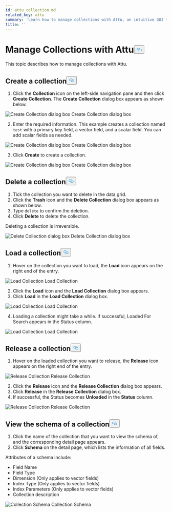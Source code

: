 ```yaml
---
id: attu_collection.md
related_key: attu
summary: 'Learn how to manage collections with Attu, an intuitive GUI tool for Milvus.'
title: ''
---
```

<h1 id="Manage-Collections-with-Attu" class="common-anchor-header">Manage Collections with Attu<button data-href="#Manage-Collections-with-Attu" class="anchor-icon" translate="no">
      <svg translate="no"
        aria-hidden="true"
        focusable="false"
        height="20"
        version="1.1"
        viewBox="0 0 16 16"
        width="16"
      >
        <path
          fill="#0092E4"
          fill-rule="evenodd"
          d="M4 9h1v1H4c-1.5 0-3-1.69-3-3.5S2.55 3 4 3h4c1.45 0 3 1.69 3 3.5 0 1.41-.91 2.72-2 3.25V8.59c.58-.45 1-1.27 1-2.09C10 5.22 8.98 4 8 4H4c-.98 0-2 1.22-2 2.5S3 9 4 9zm9-3h-1v1h1c1 0 2 1.22 2 2.5S13.98 12 13 12H9c-.98 0-2-1.22-2-2.5 0-.83.42-1.64 1-2.09V6.25c-1.09.53-2 1.84-2 3.25C6 11.31 7.55 13 9 13h4c1.45 0 3-1.69 3-3.5S14.5 6 13 6z"
        ></path>
      </svg>
    </button></h1><p>This topic describes how to manage collections with Attu.</p>
<h2 id="Create-a-collection" class="common-anchor-header">Create a collection<button data-href="#Create-a-collection" class="anchor-icon" translate="no">
      <svg translate="no"
        aria-hidden="true"
        focusable="false"
        height="20"
        version="1.1"
        viewBox="0 0 16 16"
        width="16"
      >
        <path
          fill="#0092E4"
          fill-rule="evenodd"
          d="M4 9h1v1H4c-1.5 0-3-1.69-3-3.5S2.55 3 4 3h4c1.45 0 3 1.69 3 3.5 0 1.41-.91 2.72-2 3.25V8.59c.58-.45 1-1.27 1-2.09C10 5.22 8.98 4 8 4H4c-.98 0-2 1.22-2 2.5S3 9 4 9zm9-3h-1v1h1c1 0 2 1.22 2 2.5S13.98 12 13 12H9c-.98 0-2-1.22-2-2.5 0-.83.42-1.64 1-2.09V6.25c-1.09.53-2 1.84-2 3.25C6 11.31 7.55 13 9 13h4c1.45 0 3-1.69 3-3.5S14.5 6 13 6z"
        ></path>
      </svg>
    </button></h2><ol>
<li>Click the <strong>Collection</strong> icon on the left-side navigation pane and then click <strong>Create Collection</strong>. The <strong>Create Collection</strong> dialog box appears as shown below.</li>
</ol>
<p>
  <span class="img-wrapper">
    <img translate="no" src="/docs/v2.1.x/assets/attu/create_collection_dialog_box1.png" alt="Create Collection dialog box" class="doc-image" id="create-collection-dialog-box" />
    <span>Create Collection dialog box</span>
  </span>
</p>
<ol start="2">
<li>Enter the required information. This example creates a collection named <code translate="no">test</code> with a primary key field, a vector field, and a scalar field. You can add scalar fields as needed.</li>
</ol>
<p>
  <span class="img-wrapper">
    <img translate="no" src="/docs/v2.1.x/assets/attu/create_collection_dialog_box2.png" alt="Create Collection dialog box" class="doc-image" id="create-collection-dialog-box" />
    <span>Create Collection dialog box</span>
  </span>
</p>
<ol start="3">
<li>Click <strong>Create</strong> to create a collection.</li>
</ol>
<p>
  <span class="img-wrapper">
    <img translate="no" src="/docs/v2.1.x/assets/attu/create_collection_dialog_box3.png" alt="Create Collection dialog box" class="doc-image" id="create-collection-dialog-box" />
    <span>Create Collection dialog box</span>
  </span>
</p>
<h2 id="Delete-a-collection" class="common-anchor-header">Delete a collection<button data-href="#Delete-a-collection" class="anchor-icon" translate="no">
      <svg translate="no"
        aria-hidden="true"
        focusable="false"
        height="20"
        version="1.1"
        viewBox="0 0 16 16"
        width="16"
      >
        <path
          fill="#0092E4"
          fill-rule="evenodd"
          d="M4 9h1v1H4c-1.5 0-3-1.69-3-3.5S2.55 3 4 3h4c1.45 0 3 1.69 3 3.5 0 1.41-.91 2.72-2 3.25V8.59c.58-.45 1-1.27 1-2.09C10 5.22 8.98 4 8 4H4c-.98 0-2 1.22-2 2.5S3 9 4 9zm9-3h-1v1h1c1 0 2 1.22 2 2.5S13.98 12 13 12H9c-.98 0-2-1.22-2-2.5 0-.83.42-1.64 1-2.09V6.25c-1.09.53-2 1.84-2 3.25C6 11.31 7.55 13 9 13h4c1.45 0 3-1.69 3-3.5S14.5 6 13 6z"
        ></path>
      </svg>
    </button></h2><ol>
<li>Tick the collection you want to delete in the data grid.</li>
<li>Click the <strong>Trash</strong> icon and the <strong>Delete Collection</strong> dialog box appears as shown below.</li>
<li>Type <code translate="no">delete</code> to confirm the deletion.</li>
<li>Click <strong>Delete</strong> to delete the collection.</li>
</ol>
<div class="alert caution">
Deleting a collection is irreversible.
</div>
<p>
  <span class="img-wrapper">
    <img translate="no" src="/docs/v2.1.x/assets/attu/delete_collection.png" alt="Delete Collection dialog box" class="doc-image" id="delete-collection-dialog-box" />
    <span>Delete Collection dialog box</span>
  </span>
</p>
<h2 id="Load-a-collection" class="common-anchor-header">Load a collection<button data-href="#Load-a-collection" class="anchor-icon" translate="no">
      <svg translate="no"
        aria-hidden="true"
        focusable="false"
        height="20"
        version="1.1"
        viewBox="0 0 16 16"
        width="16"
      >
        <path
          fill="#0092E4"
          fill-rule="evenodd"
          d="M4 9h1v1H4c-1.5 0-3-1.69-3-3.5S2.55 3 4 3h4c1.45 0 3 1.69 3 3.5 0 1.41-.91 2.72-2 3.25V8.59c.58-.45 1-1.27 1-2.09C10 5.22 8.98 4 8 4H4c-.98 0-2 1.22-2 2.5S3 9 4 9zm9-3h-1v1h1c1 0 2 1.22 2 2.5S13.98 12 13 12H9c-.98 0-2-1.22-2-2.5 0-.83.42-1.64 1-2.09V6.25c-1.09.53-2 1.84-2 3.25C6 11.31 7.55 13 9 13h4c1.45 0 3-1.69 3-3.5S14.5 6 13 6z"
        ></path>
      </svg>
    </button></h2><ol>
<li>Hover on the collection you want to load, the <strong>Load</strong> icon appears on the right end of the entry.</li>
</ol>
<p>
  <span class="img-wrapper">
    <img translate="no" src="/docs/v2.1.x/assets/attu/load_collection1.png" alt="Load Collection" class="doc-image" id="load-collection" />
    <span>Load Collection</span>
  </span>
</p>
<ol start="2">
<li>Click the <strong>Load</strong> icon and the <strong>Load Collection</strong> dialog box appears.</li>
<li>Click <strong>Load</strong> in the <strong>Load Collection</strong> dialog box.</li>
</ol>
<p>
  <span class="img-wrapper">
    <img translate="no" src="/docs/v2.1.x/assets/attu/load_collection2.png" alt="Load Collection" class="doc-image" id="load-collection" />
    <span>Load Collection</span>
  </span>
</p>
<ol start="4">
<li>Loading a collection might take a while. If successful, Loaded For Search appears in the Status column.</li>
</ol>
<p>
  <span class="img-wrapper">
    <img translate="no" src="/docs/v2.1.x/assets/attu/load_collection3.png" alt="Load Collection" class="doc-image" id="load-collection" />
    <span>Load Collection</span>
  </span>
</p>
<h2 id="Release-a-collection" class="common-anchor-header">Release a collection<button data-href="#Release-a-collection" class="anchor-icon" translate="no">
      <svg translate="no"
        aria-hidden="true"
        focusable="false"
        height="20"
        version="1.1"
        viewBox="0 0 16 16"
        width="16"
      >
        <path
          fill="#0092E4"
          fill-rule="evenodd"
          d="M4 9h1v1H4c-1.5 0-3-1.69-3-3.5S2.55 3 4 3h4c1.45 0 3 1.69 3 3.5 0 1.41-.91 2.72-2 3.25V8.59c.58-.45 1-1.27 1-2.09C10 5.22 8.98 4 8 4H4c-.98 0-2 1.22-2 2.5S3 9 4 9zm9-3h-1v1h1c1 0 2 1.22 2 2.5S13.98 12 13 12H9c-.98 0-2-1.22-2-2.5 0-.83.42-1.64 1-2.09V6.25c-1.09.53-2 1.84-2 3.25C6 11.31 7.55 13 9 13h4c1.45 0 3-1.69 3-3.5S14.5 6 13 6z"
        ></path>
      </svg>
    </button></h2><ol>
<li>Hover on the loaded collection you want to release, the <strong>Release</strong> icon appears on the right end of the entry.</li>
</ol>
<p>
  <span class="img-wrapper">
    <img translate="no" src="/docs/v2.1.x/assets/attu/release_collection1.png" alt="Release Collection" class="doc-image" id="release-collection" />
    <span>Release Collection</span>
  </span>
</p>
<ol start="2">
<li>Click the <strong>Release</strong> icon and the <strong>Release Collection</strong> dialog box appears.</li>
<li>Click <strong>Release</strong> in the <strong>Release Collection</strong> dialog box.</li>
<li>If successful, the Status becomes <strong>Unloaded</strong> in the <strong>Status</strong> column.</li>
</ol>
<p>
  <span class="img-wrapper">
    <img translate="no" src="/docs/v2.1.x/assets/attu/release_collection2.png" alt="Release Collection" class="doc-image" id="release-collection" />
    <span>Release Collection</span>
  </span>
</p>
<h2 id="View-the-schema-of-a-collection" class="common-anchor-header">View the schema of a collection<button data-href="#View-the-schema-of-a-collection" class="anchor-icon" translate="no">
      <svg translate="no"
        aria-hidden="true"
        focusable="false"
        height="20"
        version="1.1"
        viewBox="0 0 16 16"
        width="16"
      >
        <path
          fill="#0092E4"
          fill-rule="evenodd"
          d="M4 9h1v1H4c-1.5 0-3-1.69-3-3.5S2.55 3 4 3h4c1.45 0 3 1.69 3 3.5 0 1.41-.91 2.72-2 3.25V8.59c.58-.45 1-1.27 1-2.09C10 5.22 8.98 4 8 4H4c-.98 0-2 1.22-2 2.5S3 9 4 9zm9-3h-1v1h1c1 0 2 1.22 2 2.5S13.98 12 13 12H9c-.98 0-2-1.22-2-2.5 0-.83.42-1.64 1-2.09V6.25c-1.09.53-2 1.84-2 3.25C6 11.31 7.55 13 9 13h4c1.45 0 3-1.69 3-3.5S14.5 6 13 6z"
        ></path>
      </svg>
    </button></h2><ol>
<li>Click the name of the collection that you want to view the schema of, and the corresponding detail page appears.</li>
<li>Click <strong>Schema</strong> on the detail page, which lists the information of all fields.</li>
</ol>
<p>Attributes of a schema include:</p>
<ul>
<li>Field Name</li>
<li>Field Type</li>
<li>Dimension (Only applies to vector fields)</li>
<li>Index Type (Only applies to vector fields)</li>
<li>Index Parameters (Only applies to vector fields)</li>
<li>Collection description</li>
</ul>
<p>
  <span class="img-wrapper">
    <img translate="no" src="/docs/v2.1.x/assets/attu/collection_schema.png" alt="Collection Schema" class="doc-image" id="collection-schema" />
    <span>Collection Schema</span>
  </span>
</p>
